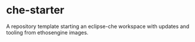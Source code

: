 # che-starter
A repository template starting an eclipse-che workspace with updates and tooling from ethosengine images. 
